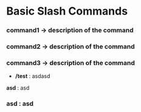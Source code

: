 # Basic Slash Commands

### command1 -> description of the command
### command2 -> description of the command
### command3 -> description of the command

- **/test** : asdasd

**asd** : asd

### **asd** : asd